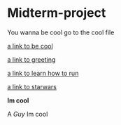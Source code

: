 # Midterm-project

You wanna be cool go to the cool file

[a link to be cool](cool.md)

[a link to greeting](hello.md)

[a link to learn how to run](running.md)

[a link to starwars](starwars.md)

<strong> Im cool </strong>

A *Guy* Im cool